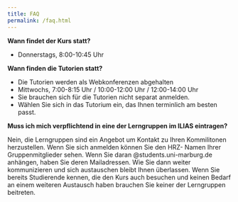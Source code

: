 ```yaml
---
title: FAQ
permalink: /faq.html
---
```


**Wann findet der Kurs statt?**
  * Donnerstags, 8:00-10:45 Uhr

**Wann finden die Tutorien statt?**
  * Die Tutorien werden als Webkonferenzen abgehalten
  * Mittwochs, 7:00-8:15 Uhr / 10:00-12:00 Uhr / 12:00-14:00 Uhr
  * Sie brauchen sich für die Tutorien nicht separat anmelden. 
  * Wählen Sie sich in das Tutorium ein, das Ihnen terminlich am besten passt. 
  
**Muss ich mich verpflichtend in eine der Lerngruppen im ILIAS eintragen?**

   Nein, die Lerngruppen sind ein Angebot um Kontakt zu Ihren Kommilitonen herzustellen. Wenn Sie sich anmelden können Sie den HRZ-   Namen Ihrer Gruppenmitglieder sehen. Wenn Sie daran @students.uni-marburg.de anhängen, haben Sie deren Mailadressen. Wie Sie dann  weiter kommunizieren und sich austauschen bleibt Ihnen überlassen. Wenn Sie bereits Studierende kennen, die den Kurs auch besuchen und keinen Bedarf an einem weiteren Austausch haben brauchen Sie keiner der Lerngruppen beitreten.

